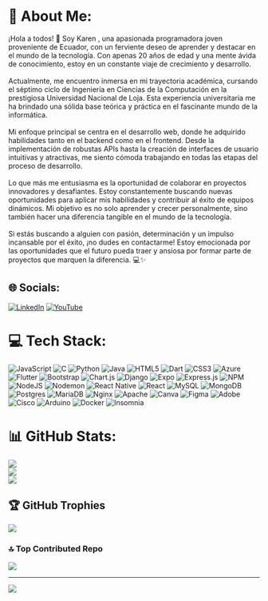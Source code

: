 # 💫 About Me:
¡Hola a todos! 👋 Soy Karen , una apasionada programadora joven proveniente de Ecuador, con un ferviente deseo de aprender y destacar en el mundo de la tecnología. Con apenas 20 años de edad y una mente ávida de conocimiento, estoy en un constante viaje de crecimiento y desarrollo.<br><br>Actualmente, me encuentro inmersa en mi trayectoria académica, cursando el séptimo ciclo de Ingeniería en Ciencias de la Computación en la prestigiosa Universidad Nacional de Loja. Esta experiencia universitaria me ha brindado una sólida base teórica y práctica en el fascinante mundo de la informática.<br><br>Mi enfoque principal se centra en el desarrollo web, donde he adquirido habilidades tanto en el backend como en el frontend. Desde la implementación de robustas APIs hasta la creación de interfaces de usuario intuitivas y atractivas, me siento cómoda trabajando en todas las etapas del proceso de desarrollo.<br><br>Lo que más me entusiasma es la oportunidad de colaborar en proyectos innovadores y desafiantes. Estoy constantemente buscando nuevas oportunidades para aplicar mis habilidades y contribuir al éxito de equipos dinámicos. Mi objetivo es no solo aprender y crecer personalmente, sino también hacer una diferencia tangible en el mundo de la tecnología.<br><br>Si estás buscando a alguien con pasión, determinación y un impulso incansable por el éxito, ¡no dudes en contactarme! Estoy emocionada por las oportunidades que el futuro pueda traer y ansiosa por formar parte de proyectos que marquen la diferencia. 💻✨


## 🌐 Socials:
[![LinkedIn](https://img.shields.io/badge/LinkedIn-%230077B5.svg?logo=linkedin&logoColor=white)](https://linkedin.com/in/www.linkedin.com/in/karen-gonzaga-4174312bb) [![YouTube](https://img.shields.io/badge/YouTube-%23FF0000.svg?logo=YouTube&logoColor=white)](https://youtube.com/@UCkMMxmlkrQo_MKSFqYEpnnQ) 

# 💻 Tech Stack:
![JavaScript](https://img.shields.io/badge/javascript-%23323330.svg?style=for-the-badge&logo=javascript&logoColor=%23F7DF1E) ![C](https://img.shields.io/badge/c-%2300599C.svg?style=for-the-badge&logo=c&logoColor=white) ![Python](https://img.shields.io/badge/python-3670A0?style=for-the-badge&logo=python&logoColor=ffdd54) ![Java](https://img.shields.io/badge/java-%23ED8B00.svg?style=for-the-badge&logo=openjdk&logoColor=white) ![HTML5](https://img.shields.io/badge/html5-%23E34F26.svg?style=for-the-badge&logo=html5&logoColor=white) ![Dart](https://img.shields.io/badge/dart-%230175C2.svg?style=for-the-badge&logo=dart&logoColor=white) ![CSS3](https://img.shields.io/badge/css3-%231572B6.svg?style=for-the-badge&logo=css3&logoColor=white) ![Azure](https://img.shields.io/badge/azure-%230072C6.svg?style=for-the-badge&logo=microsoftazure&logoColor=white) ![Flutter](https://img.shields.io/badge/Flutter-%2302569B.svg?style=for-the-badge&logo=Flutter&logoColor=white) ![Bootstrap](https://img.shields.io/badge/bootstrap-%238511FA.svg?style=for-the-badge&logo=bootstrap&logoColor=white) ![Chart.js](https://img.shields.io/badge/chart.js-F5788D.svg?style=for-the-badge&logo=chart.js&logoColor=white) ![Django](https://img.shields.io/badge/django-%23092E20.svg?style=for-the-badge&logo=django&logoColor=white) ![Expo](https://img.shields.io/badge/expo-1C1E24?style=for-the-badge&logo=expo&logoColor=#D04A37) ![Express.js](https://img.shields.io/badge/express.js-%23404d59.svg?style=for-the-badge&logo=express&logoColor=%2361DAFB) ![NPM](https://img.shields.io/badge/NPM-%23CB3837.svg?style=for-the-badge&logo=npm&logoColor=white) ![NodeJS](https://img.shields.io/badge/node.js-6DA55F?style=for-the-badge&logo=node.js&logoColor=white) ![Nodemon](https://img.shields.io/badge/NODEMON-%23323330.svg?style=for-the-badge&logo=nodemon&logoColor=%BBDEAD) ![React Native](https://img.shields.io/badge/react_native-%2320232a.svg?style=for-the-badge&logo=react&logoColor=%2361DAFB) ![React](https://img.shields.io/badge/react-%2320232a.svg?style=for-the-badge&logo=react&logoColor=%2361DAFB) ![MySQL](https://img.shields.io/badge/mysql-%2300000f.svg?style=for-the-badge&logo=mysql&logoColor=white) ![MongoDB](https://img.shields.io/badge/MongoDB-%234ea94b.svg?style=for-the-badge&logo=mongodb&logoColor=white) ![Postgres](https://img.shields.io/badge/postgres-%23316192.svg?style=for-the-badge&logo=postgresql&logoColor=white) ![MariaDB](https://img.shields.io/badge/MariaDB-003545?style=for-the-badge&logo=mariadb&logoColor=white) ![Nginx](https://img.shields.io/badge/nginx-%23009639.svg?style=for-the-badge&logo=nginx&logoColor=white) ![Apache](https://img.shields.io/badge/apache-%23D42029.svg?style=for-the-badge&logo=apache&logoColor=white) ![Canva](https://img.shields.io/badge/Canva-%2300C4CC.svg?style=for-the-badge&logo=Canva&logoColor=white) ![Figma](https://img.shields.io/badge/figma-%23F24E1E.svg?style=for-the-badge&logo=figma&logoColor=white) ![Adobe](https://img.shields.io/badge/adobe-%23FF0000.svg?style=for-the-badge&logo=adobe&logoColor=white) ![Cisco](https://img.shields.io/badge/cisco-%23049fd9.svg?style=for-the-badge&logo=cisco&logoColor=black) ![Arduino](https://img.shields.io/badge/-Arduino-00979D?style=for-the-badge&logo=Arduino&logoColor=white) ![Docker](https://img.shields.io/badge/docker-%230db7ed.svg?style=for-the-badge&logo=docker&logoColor=white) ![Insomnia](https://img.shields.io/badge/Insomnia-black?style=for-the-badge&logo=insomnia&logoColor=5849BE)
# 📊 GitHub Stats:
![](https://github-readme-stats.vercel.app/api?username=KBGR55&theme=midnight-purple&hide_border=false&include_all_commits=false&count_private=false)<br/>
![](https://github-readme-streak-stats.herokuapp.com/?user=KBGR55&theme=midnight-purple&hide_border=false)<br/>
![](https://github-readme-stats.vercel.app/api/top-langs/?username=KBGR55&theme=midnight-purple&hide_border=false&include_all_commits=false&count_private=false&layout=compact)

## 🏆 GitHub Trophies
![](https://github-profile-trophy.vercel.app/?username=KBGR55&theme=tokyonight&no-frame=false&no-bg=true&margin-w=4)

### 🔝 Top Contributed Repo
![](https://github-contributor-stats.vercel.app/api?username=KBGR55&limit=5&theme=tokyonight&combine_all_yearly_contributions=true)

---
[![](https://visitcount.itsvg.in/api?id=KBGR55&icon=0&color=6)](https://visitcount.itsvg.in)

<!-- Proudly created with GPRM ( https://gprm.itsvg.in ) -->
